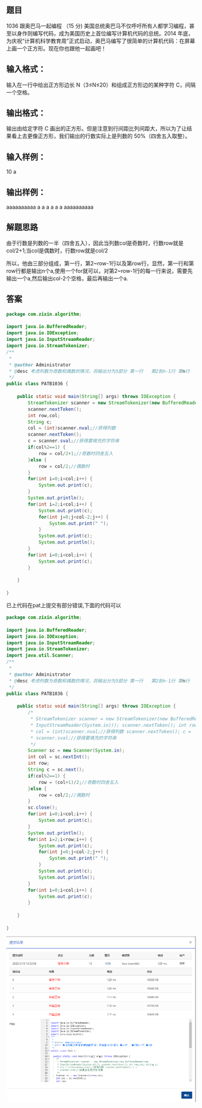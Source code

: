 ## 题目

1036 跟奥巴马一起编程 （15 分)
美国总统奥巴马不仅呼吁所有人都学习编程，甚至以身作则编写代码，成为美国历史上首位编写计算机代码的总统。2014 年底，为庆祝“计算机科学教育周”正式启动，奥巴马编写了很简单的计算机代码：在屏幕上画一个正方形。现在你也跟他一起画吧！

## 输入格式：

输入在一行中给出正方形边长 N（3≤N≤20）和组成正方形边的某种字符 C，间隔一个空格。

## 输出格式：

输出由给定字符 C 画出的正方形。但是注意到行间距比列间距大，所以为了让结果看上去更像正方形，我们输出的行数实际上是列数的 50%（四舍五入取整）。

## 输入样例：

10 a

## 输出样例：

aaaaaaaaaa
a                  a
a                  a
a                  a
aaaaaaaaaa

## 解题思路

由于行数是列数的一半（四舍五入），因此当列数col是奇数时，行数row就是col/2+1;当col是偶数时，行数row就是col/2

所以，他由三部分组成，第一行，第2~row-1行以及第row行，显然，第一行和第row行都是输出n个a,使用一个for就可以，对第2~row-1行的每一行来说，需要先输出一个a,然后输出col-2个空格，最后再输出一个a.

## 答案

```java
package com.zixin.algorithm;

import java.io.BufferedReader;
import java.io.IOException;
import java.io.InputStreamReader;
import java.io.StreamTokenizer;
/**
 * 
 * @author Administrator
 * @desc 考虑列数为奇数和偶数的情况，将输出分为3部分 第一行   第2到n-1行 第n行 
 */
public class PATB1036 {

	public static void main(String[] args) throws IOException {
		StreamTokenizer scanner = new StreamTokenizer(new BufferedReader(new InputStreamReader(System.in)));
		scanner.nextToken();
		int row,col;
		String c;
		col = (int)scanner.nval;//获得列数
		scanner.nextToken();
		c = scanner.sval;//获得要填充的字符串
		if(col%2==1) {
			row = col/2+1;//奇数时四舍五入
		}else {
			row = col/2;//偶数时
		}
		for(int i=0;i<col;i++) {
			System.out.print(c);
		}
		System.out.println();
		for(int i=2;i<col;i++) {
			System.out.print(c);
			for(int j=0;j<col-2;j++) {
				System.out.print(" ");
			}
			System.out.print(c);
			System.out.println();
		}
		for(int i=0;i<col;i++) {
			System.out.print(c);
		}

	}

}

```

已上代码在pat上提交有部分错误,下面的代码可以

```java
package com.zixin.algorithm;

import java.io.BufferedReader;
import java.io.IOException;
import java.io.InputStreamReader;
import java.io.StreamTokenizer;
import java.util.Scanner;
/**
 * 
 * @author Administrator
 * @desc 考虑列数为奇数和偶数的情况，将输出分为3部分 第一行   第2到n-1行 第n行 
 */
public class PATB1036 {

	public static void main(String[] args) throws IOException {
		/*
		 * StreamTokenizer scanner = new StreamTokenizer(new BufferedReader(new
		 * InputStreamReader(System.in))); scanner.nextToken(); int row,col; String c;
		 * col = (int)scanner.nval;//获得列数 scanner.nextToken(); c =
		 * scanner.sval;//获得要填充的字符串
		 */		
		Scanner sc = new Scanner(System.in);
		int col = sc.nextInt();
		int row;
		String c = sc.next();
		if(col%2==1) {
			row = (col+1)/2;//奇数时四舍五入
		}else {
			row = col/2;//偶数时
		}
		sc.close();
		for(int i=0;i<col;i++) {
			System.out.print(c);
		}
		System.out.println();
		for(int i=2;i<row;i++) {
			System.out.print(c);
			for(int j=0;j<col-2;j++) {
				System.out.print(" ");
			}
			System.out.print(c);
			System.out.println();
		}
		for(int i=0;i<col;i++) {
			System.out.print(c);
		}

	}

}

```

![PATB1036提交](image/PATB1036提交.png)